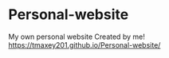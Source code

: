 # Personal-website
My own personal website
Created by me!
https://tmaxey201.github.io/Personal-website/
